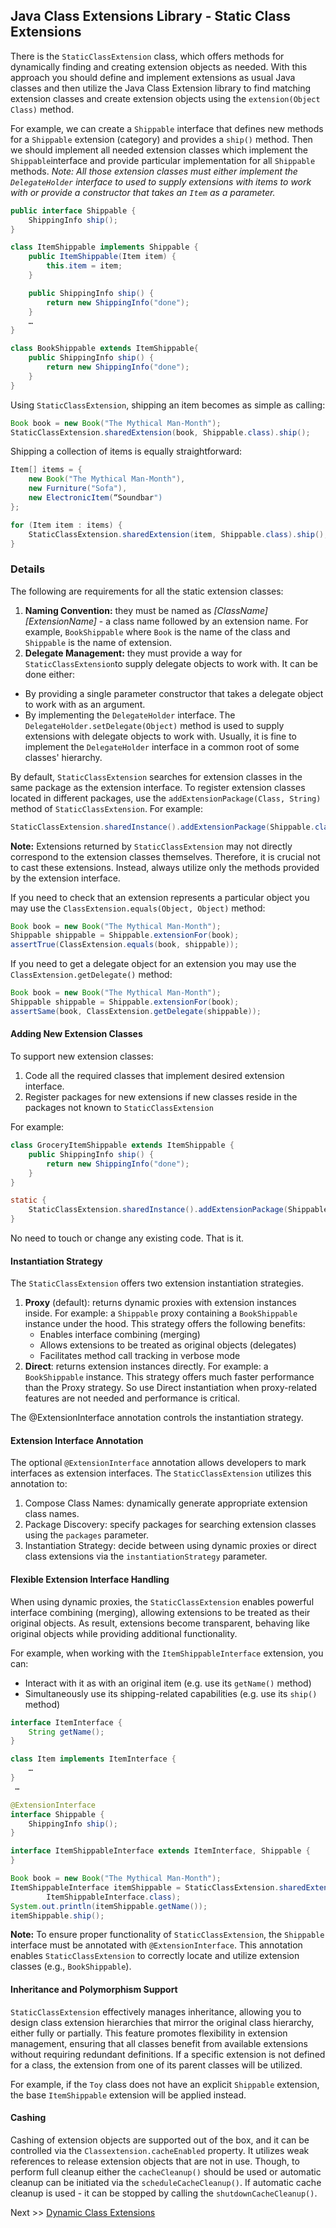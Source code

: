 ## Java Class Extensions Library - Static Class Extensions

There is the `StaticClassExtension` class, which offers methods for dynamically finding and creating extension objects as needed. With this approach you should define and implement extensions as usual Java classes and then utilize the Java Class Extension library to find matching extension classes and create extension objects using the `extension(Object Class)` method.

For example, we can create a `Shippable` interface that defines new methods for a `Shippable` extension (category) and provides a `ship()` method. Then we should implement all needed extension classes which implement the `Shippable`interface and provide particular implementation for all `Shippable` methods. _Note: All those extension classes must either implement the `DelegateHolder` interface to used to supply extensions with items to work with or provide a constructor that takes an `Item` as a parameter._
```java
public interface Shippable {
    ShippingInfo ship();
}

class ItemShippable implements Shippable {
    public ItemShippable(Item item) {
        this.item = item;			
    }

    public ShippingInfo ship() {
        return new ShippingInfo("done");
    }
    …
}

class BookShippable extends ItemShippable{
    public ShippingInfo ship() {
        return new ShippingInfo("done");
    }
}
```
Using `StaticClassExtension`, shipping an item becomes as simple as calling:

```java
Book book = new Book("The Mythical Man-Month");
StaticClassExtension.sharedExtension(book, Shippable.class).ship();
``` 

Shipping a collection of items is equally straightforward:
```java
Item[] items = {
    new Book("The Mythical Man-Month"), 
    new Furniture("Sofa"), 
    new ElectronicItem(“Soundbar")
};

for (Item item : items) {
    StaticClassExtension.sharedExtension(item, Shippable.class).ship();
}
```
### Details
The following are requirements for all the static extension classes:
1. **Naming Convention:** they must be named as _\[ClassName]\[ExtensionName]_ - a class name followed by an extension name. For example, `BookShippable` where `Book` is the name of the class and `Shippable` is the name of extension.
2. **Delegate Management:** they must provide a way for `StaticClassExtension`to supply delegate objects to work with. It can be done either:
* By providing a single parameter constructor that takes a delegate object to work with as an argument.
* By implementing the `DelegateHolder` interface. The `DelegateHolder.setDelegate(Object)` method is used to supply extensions with delegate objects to work with. Usually, it is fine to implement the `DelegateHolder` interface in a common root of some classes' hierarchy.

By default, `StaticClassExtension` searches for extension classes in the same package as the extension interface. To register extension classes located in different packages, use the `addExtensionPackage(Class, String)` method of `StaticClassExtension`. For example:
```java
StaticClassExtension.sharedInstance().addExtensionPackage(Shippable.class, "test.toys.shipment");
```
**Note:** Extensions returned by `StaticClassExtension` may not directly correspond to the extension classes themselves. Therefore, it is crucial not to cast these extensions. Instead, always utilize only the methods provided by the extension interface.

If you need to check that an extension represents a particular object you may use the `ClassExtension.equals(Object, Object)` method:
```java
Book book = new Book("The Mythical Man-Month");
Shippable shippable = Shippable.extensionFor(book);
assertTrue(ClassExtension.equals(book, shippable));
```

If you need to get a delegate object for an extension you may use the `ClassExtension.getDelegate()` method:
```java
Book book = new Book("The Mythical Man-Month");
Shippable shippable = Shippable.extensionFor(book);
assertSame(book, ClassExtension.getDelegate(shippable));
```

#### Adding New Extension Classes
To support new extension classes:
1. Code all the required classes that implement desired extension interface.
2. Register packages for new extensions if new classes reside in the packages not known to `StaticClassExtension`

For example:
```java
class GroceryItemShippable extends ItemShippable {
    public ShippingInfo ship() {
        return new ShippingInfo("done");
    }
}

static {
    StaticClassExtension.sharedInstance().addExtensionPackage(Shippable.class, "test.grocery.shipment");
}

```
No need to touch or change any existing code. That is it.

#### Instantiation Strategy
The `StaticClassExtension` offers two extension instantiation strategies.
1. **Proxy** (default): returns dynamic proxies with extension instances inside. For example: a `Shippable` proxy containing a `BookShippable` instance under the hood. This strategy offers the following benefits:
   * Enables interface combining (merging)
   * Allows extensions to be treated as original objects (delegates)
   * Facilitates method call tracking in verbose mode
2. **Direct**: returns extension instances directly. For example: a `BookShippable` instance. This strategy offers much faster performance than the Proxy strategy. So use Direct instantiation when proxy-related features are not needed and performance is critical.

The @ExtensionInterface annotation controls the instantiation strategy. 

#### Extension Interface Annotation
The optional `@ExtensionInterface` annotation allows developers to mark interfaces as extension interfaces. The `StaticClassExtension` utilizes this annotation to:
1. Compose Class Names: dynamically generate appropriate extension class names.
2. Package Discovery: specify packages for searching extension classes using the `packages` parameter.
3. Instantiation Strategy: decide between using dynamic proxies or direct class extensions via the `instantiationStrategy` parameter.

#### Flexible Extension Interface Handling
When using dynamic proxies, the `StaticClassExtension` enables powerful interface combining (merging), allowing extensions to be treated as their original objects. As result, extensions become transparent, behaving like original objects while providing additional functionality. 

For example, when working with the `ItemShippableInterface` extension, you can:
* Interact with it as with an original item (e.g. use its `getName()` method)
* Simultaneously use its shipping-related capabilities (e.g. use its `ship()` method)
 
```java
interface ItemInterface {
    String getName();
}

class Item implements ItemInterface {
    …
}
 …

@ExtensionInterface
interface Shippable {
    ShippingInfo ship();
}

interface ItemShippableInterface extends ItemInterface, Shippable {
}

Book book = new Book("The Mythical Man-Month");
ItemShippableInterface itemShippable = StaticClassExtension.sharedExtension(book,
        ItemShippableInterface.class);
System.out.println(itemShippable.getName());
itemShippable.ship();
```
**Note:** To ensure proper functionality of `StaticClassExtension`, the `Shippable` interface must be annotated with `@ExtensionInterface`. This annotation enables `StaticClassExtension` to correctly locate and utilize extension classes (e.g., `BookShippable`).

#### Inheritance and Polymorphism Support
`StaticClassExtension` effectively manages inheritance, allowing you to design class extension hierarchies that mirror the original class hierarchy, either fully or partially. This feature promotes flexibility in extension management, ensuring that all classes benefit from available extensions without requiring redundant definitions. If a specific extension is not defined for a class, the extension from one of its parent classes will be utilized.

For example, if the `Toy` class does not have an explicit `Shippable` extension, the base `ItemShippable` extension will be applied instead.

#### Cashing
Cashing of extension objects are supported out of the box, and it can be controlled via the `Classextension.cacheEnabled` property. It utilizes weak references to release extension objects that are not in use. Though, to perform full cleanup either the `cacheCleanup()` should be used or automatic cleanup can be initiated via the `scheduleCacheCleanup()`. If automatic cache cleanup is used - it can be stopped by calling the `shutdownCacheCleanup()`.

Next >> [Dynamic Class Extensions](dynamic-class-extensions.md)